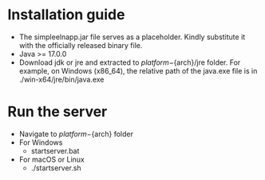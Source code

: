 # Installation guide

- The simpleelnapp.jar file serves as a placeholder. Kindly substitute it with the officially released binary file.
- Java >= 17.0.0
- Download jdk or jre and extracted to ${platform}-${arch}/jre folder. For example, on Windows (x86_64), the relative path of the java.exe file is in ./win-x64/jre/bin/java.exe

# Run the server

- Navigate to ${platform}-${arch} folder
- For Windows
    - startserver.bat
- For macOS or Linux
    - ./startserver.sh
   
